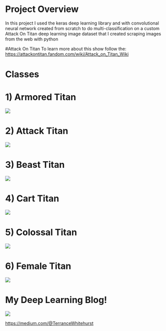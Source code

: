 # Project Overview
In this project I used the keras deep learning library and with convolutional neural network created from scratch to do multi-classification on a custom Attack On Titan deep learning image dataset that I created scraping images from the web with python

#Attack On Titan
To learn more about this show follow the: https://attackontitan.fandom.com/wiki/Attack_on_Titan_Wiki

# Classes

# 1) Armored Titan

![](images/armored_titan)

# 2) Attack Titan

![](images/attack_titan)

# 3) Beast Titan

![](images/beast_titan)

# 4) Cart Titan
![](images/cart_titan)

# 5) Colossal Titan

![](images/colossal_titan)

# 6) Female Titan

![](images/female_titan)

# My Deep Learning Blog!

![](images/headshot)

https://medium.com/@TerranceWhitehurst
